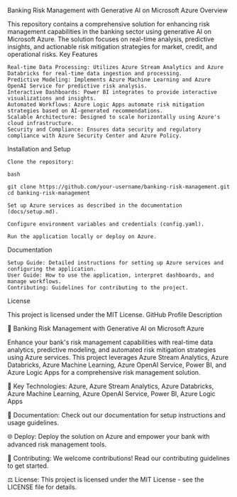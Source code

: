Banking Risk Management with Generative AI on Microsoft Azure
Overview

This repository contains a comprehensive solution for enhancing risk management capabilities in the banking sector using generative AI on Microsoft Azure. The solution focuses on real-time analysis, predictive insights, and actionable risk mitigation strategies for market, credit, and operational risks.
Key Features

    Real-time Data Processing: Utilizes Azure Stream Analytics and Azure Databricks for real-time data ingestion and processing.
    Predictive Modeling: Implements Azure Machine Learning and Azure OpenAI Service for predictive risk analysis.
    Interactive Dashboards: Power BI integrates to provide interactive visualizations and insights.
    Automated Workflows: Azure Logic Apps automate risk mitigation strategies based on AI-generated recommendations.
    Scalable Architecture: Designed to scale horizontally using Azure's cloud infrastructure.
    Security and Compliance: Ensures data security and regulatory compliance with Azure Security Center and Azure Policy.

Installation and Setup

    Clone the repository:

    bash

    git clone https://github.com/your-username/banking-risk-management.git
    cd banking-risk-management

    Set up Azure services as described in the documentation (docs/setup.md).

    Configure environment variables and credentials (config.yaml).

    Run the application locally or deploy on Azure.

Documentation

    Setup Guide: Detailed instructions for setting up Azure services and configuring the application.
    User Guide: How to use the application, interpret dashboards, and manage workflows.
    Contributing: Guidelines for contributing to the project.

License

This project is licensed under the MIT License.
GitHub Profile Description

🏦 Banking Risk Management with Generative AI on Microsoft Azure

Enhance your bank's risk management capabilities with real-time data analytics, predictive modeling, and automated risk mitigation strategies using Azure services. This project leverages Azure Stream Analytics, Azure Databricks, Azure Machine Learning, Azure OpenAI Service, Power BI, and Azure Logic Apps for a comprehensive risk management solution.

🔧 Key Technologies: Azure, Azure Stream Analytics, Azure Databricks, Azure Machine Learning, Azure OpenAI Service, Power BI, Azure Logic Apps

📘 Documentation: Check out our documentation for setup instructions and usage guidelines.

🌐 Deploy: Deploy the solution on Azure and empower your bank with advanced risk management tools.

📝 Contributing: We welcome contributions! Read our contributing guidelines to get started.

⚖️ License: This project is licensed under the MIT License - see the LICENSE file for details.
